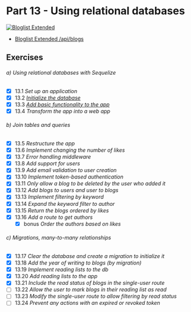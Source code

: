 # Part 13 - Using relational databases

[![Bloglist Extended](https://github.com/valolipasto/FullStackOpen/actions/workflows/part-13-bloglist.yml/badge.svg)](https://github.com/valolipasto/FullStackOpen/actions/workflows/part-13-bloglist.yml)

- [Bloglist Extended /api/blogs](https://bloglist-extended.valokoodari.eu/api/blogs)  


## Exercises

###### a) Using relational databases with Sequelize  
- [x] 13.1 _Set up an application_  
- [x] 13.2 _[Initialize the database](commands.sql)_  
- [x] 13.3 _[Add basic functionality to the app](cli.js)_  
- [x] 13.4 _Transform the app into a web app_  

###### b) Join tables and queries  
- [x] 13.5 _Restructure the app_  
- [x] 13.6 _Implement changing the number of likes_  
- [x] 13.7 _Error handling middleware_  
- [x] 13.8 _Add support for users_  
- [x] 13.9 _Add email validation to user creation_  
- [x] 13.10 _Implement token-based authentication_  
- [x] 13.11 _Only allow a blog to be deleted by the user who added it_  
- [x] 13.12 _Add blogs to users and user to blogs_  
- [x] 13.13 _Implement filtering by keyword_  
- [x] 13.14 _Expand the keyword filter to author_  
- [x] 13.15 _Return the blogs ordered by likes_  
- [x] 13.16 _Add a route to get authors_  
  - [x] bonus _Order the authors based on likes_  

###### c) Migrations, many-to-many relationships  
- [x] 13.17 _Clear the database and create a migration to initialize it_  
- [x] 13.18 _Add the year of writing to blogs (by migration)_  
- [x] 13.19 _Implement reading lists to the db_  
- [x] 13.20 _Add reading lists to the app_  
- [x] 13.21 _Include the read status of blogs in the single-user route_  
- [ ] 13.22 _Allow the user to mark blogs in their reading list as read_  
- [ ] 13.23 _Modify the single-user route to allow filtering by read status_  
- [ ] 13.24 _Prevent any actions with an expired or revoked token_  
